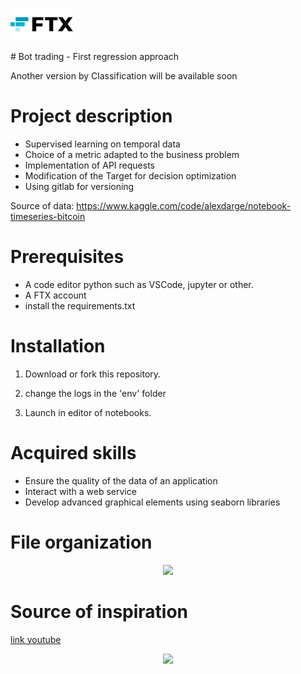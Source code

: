 
<p align="left" width="100%">
<img  src="./public/logo_ftx.png" width="100"/></p>
# Bot trading - First regression approach

Another version by Classification will be available soon


# Project description

* Supervised learning on temporal data
* Choice of a metric adapted to the business problem
* Implementation of API requests
* Modification of the Target for decision optimization
* Using gitlab for versioning

Source of data: <https://www.kaggle.com/code/alexdarge/notebook-timeseries-bitcoin>

# Prerequisites
* A code editor python such as VSCode, jupyter or other.
* A FTX account
* install the requirements.txt


# Installation
1. Download or fork this repository.

2. change the logs in the 'env' folder

3. Launch in editor of notebooks.


# Acquired skills
- Ensure the quality of the data of an application
- Interact with a web service
- Develop advanced graphical elements using seaborn libraries


# File organization

<p align="center" width="100%">
<img  src="https://cdn.discordapp.com/attachments/949493355354677278/974403888851582976/unknown.png" width="600"/></p>

# Source of inspiration

<a href="https://www.youtube.com/watch?v=vg4zZCVALlE&list=FLdxr0fVp0MkVk6rl15SK9uQ&index=1&ab_channel=CryptoRobot">link youtube</a>
<p align="center" width="100%">
<a href="https://www.youtube.com/watch?v=vg4zZCVALlE&list=FLdxr0fVp0MkVk6rl15SK9uQ&index=1&ab_channel=CryptoRobot">
<img  src="https://editorial.fxstreet.com/miscelaneous/4J2EYZjfNknKGfb4Es8W8ZtuDZzDaaSE6ZXmzl2x/btc%20ta.png" width="400"/></a></p>

